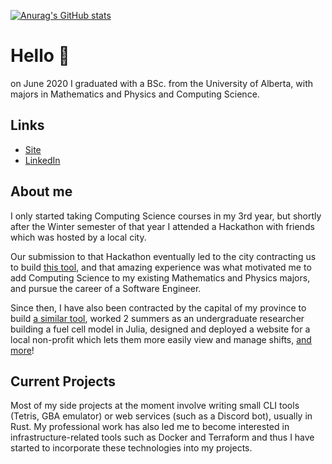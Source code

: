 [![Anurag's GitHub stats](https://github-readme-stats.vercel.app/api?username=pnadon)](https://github.com/anuraghazra/github-readme-stats)

# Hello 👋

on June 2020 I graduated with a BSc. from the University of Alberta, with majors in Mathematics and Physics and Computing Science.

## Links
- [Site](https://www.nadon.io/)
- [LinkedIn](https://www.linkedin.com/in/pnadon/)

## About me
I only started taking Computing Science courses in my 3rd year, but shortly after the Winter semester of that year I attended a Hackathon with friends which was hosted by a local city. 

Our submission to that Hackathon eventually led to the city contracting us to build [this tool](https://www.etatool.com/), and that amazing experience was what motivated me to add Computing Science to my existing Mathematics and Physics majors, and pursue the career of a Software Engineer.

Since then, I have also been contracted by the capital of my province to build [a similar tool](https://www.edmonton.ca/transportation/traffic_safety/residential-speed-limits-eta-tool.aspx), worked 2 summers as an undergraduate researcher building a fuel cell model in Julia, designed and deployed a website for a local non-profit which lets them more easily view and manage shifts, [and more](https://acad.nadon.io/)!

## Current Projects
Most of my side projects at the moment involve writing small CLI tools (Tetris, GBA emulator) or web services (such as a Discord bot), usually in Rust.
My professional work has also led me to become interested in infrastructure-related tools such as Docker and Terraform and thus I have started to incorporate these technologies into my projects.
